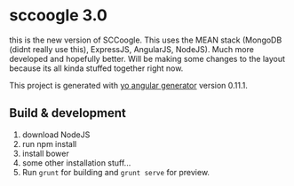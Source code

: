 # sccoogle 3.0

this is the new version of SCCoogle.  This uses the MEAN stack (MongoDB (didnt really use this), ExpressJS, AngularJS, NodeJS). Much more developed and hopefully better.  Will be making some changes to the layout because its all kinda stuffed together right now.

This project is generated with [yo angular generator](https://github.com/yeoman/generator-angular)
version 0.11.1.

## Build & development
1) download NodeJS
2) run npm install
3) install bower
4) some other installation stuff...
5) Run `grunt` for building and `grunt serve` for preview.
